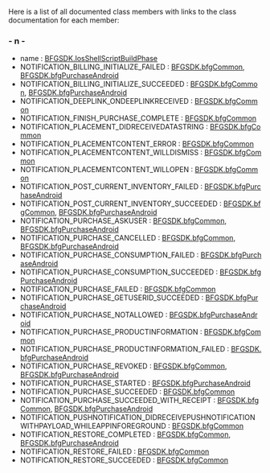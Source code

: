 Here is a list of all documented class members with links to the class
documentation for each member:

### \- n -

  - name : [BFGSDK.IosShellScriptBuildPhase](class_b_f_g_s_d_k_1_1_ios_shell_script_build_phase.html#a74185aa708d16519bd7aafc524b5c6bc)
  - NOTIFICATION\_BILLING\_INITIALIZE\_FAILED : [BFGSDK.bfgCommon](class_b_f_g_s_d_k_1_1bfg_common.html#a1973c7dbdcce3f1442700daa38727b27),
    [BFGSDK.bfgPurchaseAndroid](class_b_f_g_s_d_k_1_1bfg_purchase_android.html#aa5370ea48599c2ead65d885aa70d5385)
  - NOTIFICATION\_BILLING\_INITIALIZE\_SUCCEEDED : [BFGSDK.bfgCommon](class_b_f_g_s_d_k_1_1bfg_common.html#afdd9a2ef422fde8d15cf2d0b603d2dd8),
    [BFGSDK.bfgPurchaseAndroid](class_b_f_g_s_d_k_1_1bfg_purchase_android.html#a1d42606952b53f63008b44d31ad78992)
  - NOTIFICATION\_DEEPLINK\_ONDEEPLINKRECEIVED : [BFGSDK.bfgCommon](class_b_f_g_s_d_k_1_1bfg_common.html#ae00c5ee6883d367b26833e5f07c03408)
  - NOTIFICATION\_FINISH\_PURCHASE\_COMPLETE : [BFGSDK.bfgCommon](class_b_f_g_s_d_k_1_1bfg_common.html#afbca2a22af0d10a8aa9f74b6e03223bb)
  - NOTIFICATION\_PLACEMENT\_DIDRECEIVEDATASTRING : [BFGSDK.bfgCommon](class_b_f_g_s_d_k_1_1bfg_common.html#a04e80b50ca90c12a6afd4fa686aa0e47)
  - NOTIFICATION\_PLACEMENTCONTENT\_ERROR : [BFGSDK.bfgCommon](class_b_f_g_s_d_k_1_1bfg_common.html#ac689c1770034eedfee38cfbee15433f2)
  - NOTIFICATION\_PLACEMENTCONTENT\_WILLDISMISS : [BFGSDK.bfgCommon](class_b_f_g_s_d_k_1_1bfg_common.html#a80d31ab2de68979fef10bfd8cc00eac2)
  - NOTIFICATION\_PLACEMENTCONTENT\_WILLOPEN : [BFGSDK.bfgCommon](class_b_f_g_s_d_k_1_1bfg_common.html#a40130e67464f6c602b547a638e9c339a)
  - NOTIFICATION\_POST\_CURRENT\_INVENTORY\_FAILED : [BFGSDK.bfgPurchaseAndroid](class_b_f_g_s_d_k_1_1bfg_purchase_android.html#a65ff66fb8e0c9ac678cb6a71eba118ca)
  - NOTIFICATION\_POST\_CURRENT\_INVENTORY\_SUCCEEDED : [BFGSDK.bfgCommon](class_b_f_g_s_d_k_1_1bfg_common.html#ae80ce157caef1a1117cd95edd90ced94),
    [BFGSDK.bfgPurchaseAndroid](class_b_f_g_s_d_k_1_1bfg_purchase_android.html#a3329dab903f17bfeba83bd84af116e78)
  - NOTIFICATION\_PURCHASE\_ASKUSER : [BFGSDK.bfgCommon](class_b_f_g_s_d_k_1_1bfg_common.html#afd8a0b7c43481128c85a1643324104b9),
    [BFGSDK.bfgPurchaseAndroid](class_b_f_g_s_d_k_1_1bfg_purchase_android.html#a557546a86da8fcddf48d02f3cb811bc3)
  - NOTIFICATION\_PURCHASE\_CANCELLED : [BFGSDK.bfgCommon](class_b_f_g_s_d_k_1_1bfg_common.html#adac3c7c4a4f4ad6a0f929cb611360ef1),
    [BFGSDK.bfgPurchaseAndroid](class_b_f_g_s_d_k_1_1bfg_purchase_android.html#a27a7df9f4af5b9a89d9ec0909042dbbd)
  - NOTIFICATION\_PURCHASE\_CONSUMPTION\_FAILED : [BFGSDK.bfgPurchaseAndroid](class_b_f_g_s_d_k_1_1bfg_purchase_android.html#a8e7ac90cdb86944dbdde451bb4b59f03)
  - NOTIFICATION\_PURCHASE\_CONSUMPTION\_SUCCEEDED : [BFGSDK.bfgPurchaseAndroid](class_b_f_g_s_d_k_1_1bfg_purchase_android.html#ae1f4e5df8d7fae3c731f4befaf60a477)
  - NOTIFICATION\_PURCHASE\_FAILED : [BFGSDK.bfgCommon](class_b_f_g_s_d_k_1_1bfg_common.html#a47955122df4097ddec4ec0220afe4b57)
  - NOTIFICATION\_PURCHASE\_GETUSERID\_SUCCEEDED : [BFGSDK.bfgPurchaseAndroid](class_b_f_g_s_d_k_1_1bfg_purchase_android.html#af2175b1194072512116407dce0966643)
  - NOTIFICATION\_PURCHASE\_NOTALLOWED : [BFGSDK.bfgPurchaseAndroid](class_b_f_g_s_d_k_1_1bfg_purchase_android.html#a429fe537d92b6ed4f7673abbffebd9e2)
  - NOTIFICATION\_PURCHASE\_PRODUCTINFORMATION : [BFGSDK.bfgCommon](class_b_f_g_s_d_k_1_1bfg_common.html#a3399b119357c451352365925636aae84)
  - NOTIFICATION\_PURCHASE\_PRODUCTINFORMATION\_FAILED : [BFGSDK.bfgPurchaseAndroid](class_b_f_g_s_d_k_1_1bfg_purchase_android.html#a2e2da53a0fbcca2bd47df4cc9db0cc5c)
  - NOTIFICATION\_PURCHASE\_REVOKED : [BFGSDK.bfgCommon](class_b_f_g_s_d_k_1_1bfg_common.html#a7feb613da998103da445cb8837f08d45),
    [BFGSDK.bfgPurchaseAndroid](class_b_f_g_s_d_k_1_1bfg_purchase_android.html#a527d8eef32f956fe015fc6bf01df1ff7)
  - NOTIFICATION\_PURCHASE\_STARTED : [BFGSDK.bfgPurchaseAndroid](class_b_f_g_s_d_k_1_1bfg_purchase_android.html#a19ea9cd131e3a4f87d73b70c0f124ef6)
  - NOTIFICATION\_PURCHASE\_SUCCEEDED : [BFGSDK.bfgCommon](class_b_f_g_s_d_k_1_1bfg_common.html#a7b6ac40abc2382ea26421a92c35f6e1d)
  - NOTIFICATION\_PURCHASE\_SUCCEEDED\_WITH\_RECEIPT : [BFGSDK.bfgCommon](class_b_f_g_s_d_k_1_1bfg_common.html#a0f1740f49c0bcd2f7eca9589f7384c03),
    [BFGSDK.bfgPurchaseAndroid](class_b_f_g_s_d_k_1_1bfg_purchase_android.html#ac78d389c45015c676c8d65fc7ce0e634)
  - NOTIFICATION\_PUSHNOTIFICATION\_DIDRECEIVEPUSHNOTIFICATIONWITHPAYLOAD\_WHILEAPPINFOREGROUND : [BFGSDK.bfgCommon](class_b_f_g_s_d_k_1_1bfg_common.html#a9156ccb7bf75160e7155987bf32a1f48)
  - NOTIFICATION\_RESTORE\_COMPLETED : [BFGSDK.bfgCommon](class_b_f_g_s_d_k_1_1bfg_common.html#a10093dfee56acdb1bea6d9c08bbcf06d),
    [BFGSDK.bfgPurchaseAndroid](class_b_f_g_s_d_k_1_1bfg_purchase_android.html#aa44bb1a6e31d10803ef48b59396a5253)
  - NOTIFICATION\_RESTORE\_FAILED : [BFGSDK.bfgCommon](class_b_f_g_s_d_k_1_1bfg_common.html#aa469505548f8d3da737782636b51e2ff)
  - NOTIFICATION\_RESTORE\_SUCCEEDED : [BFGSDK.bfgCommon](class_b_f_g_s_d_k_1_1bfg_common.html#aec11135633ece29af22489bdb292c7a0)
